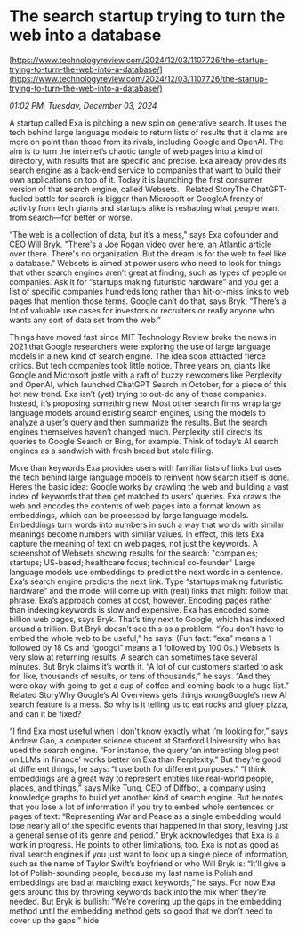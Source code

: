 # The search startup trying to turn the web into a database

[https://www.technologyreview.com/2024/12/03/1107726/the-startup-trying-to-turn-the-web-into-a-database/](https://www.technologyreview.com/2024/12/03/1107726/the-startup-trying-to-turn-the-web-into-a-database/)

*01:02 PM, Tuesday, December 03, 2024*

A startup called Exa is pitching a new spin on generative search. It uses the tech behind large language models to return lists of results that it claims are more on point than those from its rivals, including Google and OpenAI. The aim is to turn the internet’s chaotic tangle of web pages into a kind of directory, with results that are specific and precise. Exa already provides its search engine as a back-end service to companies that want to build their own applications on top of it. Today it is launching the first consumer version of that search engine, called Websets.   Related StoryThe ChatGPT-fueled battle for search is bigger than Microsoft or GoogleA frenzy of activity from tech giants and startups alike is reshaping what people want from search—for better or worse.

“The web is a collection of data, but it’s a mess," says Exa cofounder and CEO Will Bryk. "There's a Joe Rogan video over here, an Atlantic article over there. There's no organization. But the dream is for the web to feel like a database.” Websets is aimed at power users who need to look for things that other search engines aren’t great at finding, such as types of people or companies. Ask it for “startups making futuristic hardware” and you get a list of specific companies hundreds long rather than hit-or-miss links to web pages that mention those terms. Google can’t do that, says Bryk: “There’s a lot of valuable use cases for investors or recruiters or really anyone who wants any sort of data set from the web.”

Things have moved fast since MIT Technology Review broke the news in 2021 that Google researchers were exploring the use of large language models in a new kind of search engine. The idea soon attracted fierce critics. But tech companies took little notice. Three years on, giants like Google and Microsoft jostle with a raft of buzzy newcomers like Perplexity and OpenAI, which launched ChatGPT Search in October, for a piece of this hot new trend. Exa isn’t (yet) trying to out-do any of those companies. Instead, it’s proposing something new. Most other search firms wrap large language models around existing search engines, using the models to analyze a user’s query and then summarize the results. But the search engines themselves haven’t changed much. Perplexity still directs its queries to Google Search or Bing, for example. Think of today’s AI search engines as a sandwich with fresh bread but stale filling.

More than keywords Exa provides users with familiar lists of links but uses the tech behind large language models to reinvent how search itself is done. Here’s the basic idea: Google works by crawling the web and building a vast index of keywords that then get matched to users’ queries. Exa crawls the web and encodes the contents of web pages into a format known as embeddings, which can be processed by large language models. Embeddings turn words into numbers in such a way that words with similar meanings become numbers with similar values. In effect, this lets Exa capture the meaning of text on web pages, not just the keywords. A screenshot of Websets showing results for the search: "companies; startups; US-based; healthcare focus; technical co-founder" Large language models use embeddings to predict the next words in a sentence. Exa’s search engine predicts the next link. Type “startups making futuristic hardware” and the model will come up with (real) links that might follow that phrase. Exa’s approach comes at cost, however. Encoding pages rather than indexing keywords is slow and expensive. Exa has encoded some billion web pages, says Bryk. That’s tiny next to Google, which has indexed around a trillion. But Bryk doesn’t see this as a problem: “You don’t have to embed the whole web to be useful,” he says. (Fun fact: “exa” means a 1 followed by 18 0s and “googol” means a 1 followed by 100 0s.)  Websets is very slow at returning results. A search can sometimes take several minutes. But Bryk claims it’s worth it. “A lot of our customers started to ask for, like, thousands of results, or tens of thousands,” he says. “And they were okay with going to get a cup of coffee and coming back to a huge list.” Related StoryWhy Google’s AI Overviews gets things wrongGoogle’s new AI search feature is a mess. So why is it telling us to eat rocks and gluey pizza, and can it be fixed?

“I find Exa most useful when I don't know exactly what I’m looking for,” says Andrew Gao, a computer science student at Stanford Univesrsity who has used the search engine. “For instance, the query ‘an interesting blog post on LLMs in finance’ works better on Exa than Perplexity.” But they’re good at different things, he says: “I use both for different purposes.” “I think embeddings are a great way to represent entities like real-world people, places, and things,” says Mike Tung, CEO of Diffbot, a company using knowledge graphs to build yet another kind of search engine. But he notes that you lose a lot of information if you try to embed whole sentences or pages of text: “Representing War and Peace as a single embedding would lose nearly all of the specific events that happened in that story, leaving just a general sense of its genre and period.” Bryk acknowledges that Exa is a work in progress. He points to other limitations, too. Exa is not as good as rival search engines if you just want to look up a single piece of information, such as the name of Taylor Swift’s boyfriend or who Will Bryk is: “It’ll give a lot of Polish-sounding people, because my last name is Polish and embeddings are bad at matching exact keywords,” he says. For now Exa gets around this by throwing keywords back into the mix when they’re needed. But Bryk is bullish: “We’re covering up the gaps in the embedding method until the embedding method gets so good that we don’t need to cover up the gaps.” hide

